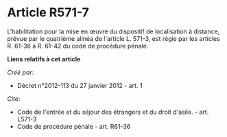 # Article R571-7

L'habilitation pour la mise en œuvre du dispositif de localisation à distance, prévue par le quatrième alinéa de l'article L.
571-3, est régie par les articles R. 61-36 à R. 61-42 du code de procédure pénale.

**Liens relatifs à cet article**

_Créé par_:

  - Décret n°2012-113 du 27 janvier 2012 - art. 1

_Cite_:

  - Code de l'entrée et du séjour des étrangers et du droit d'asile. - art. L571-3
  - Code de procédure pénale - art. R61-36
